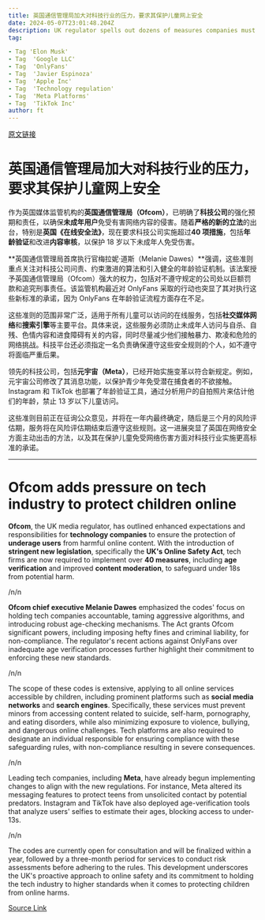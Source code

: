 ```yaml
---
title: 英国通信管理局加大对科技行业的压力，要求其保护儿童网上安全
date: 2024-05-07T23:01:48.204Z
description: UK regulator spells out dozens of measures companies must comply with as part of stringent new legislation
tag: 

- Tag 'Elon Musk'
- Tag  'Google LLC'
- Tag  'OnlyFans'
- Tag  'Javier Espinoza'
- Tag  'Apple Inc'
- Tag  'Technology regulation'
- Tag  'Meta Platforms'
- Tag  'TikTok Inc'
author: ft
---
```


[原文链接](https://ft.com/content/2d9cfc7c-213f-4e4a-a5c8-c77c5d87206e)

# **英国通信管理局加大对科技行业的压力，要求其保护儿童网上安全**

作为英国媒体监管机构的**英国通信管理局（Ofcom）**，已明确了**科技公司**的强化预期和责任，以确保**未成年用户**免受有害网络内容的侵害。随着**严格的新的立法**的出台，特别是**英国《在线安全法》**，现在要求科技公司实施超过**40 项措施**，包括**年龄验证**和改进**内容审核**，以保护 18 岁以下未成年人免受伤害。

**英国通信管理局首席执行官梅拉妮·道斯（Melanie Dawes）**强调，这些准则重点关注对科技公司问责、约束激进的算法和引入健全的年龄验证机制。该法案授予英国通信管理局（Ofcom）强大的权力，包括对不遵守规定的公司处以巨额罚款和追究刑事责任。该监管机构最近对 OnlyFans 采取的行动也突显了其对执行这些新标准的承诺，因为 OnlyFans 在年龄验证流程方面存在不足。

这些准则的范围非常广泛，适用于所有儿童可以访问的在线服务，包括**社交媒体网络**和**搜索引擎**等主要平台。具体来说，这些服务必须防止未成年人访问与自杀、自残、色情内容和进食障碍有关的内容，同时尽量减少他们接触暴力、欺凌和危险的网络挑战。科技平台还必须指定一名负责确保遵守这些安全规则的个人，如不遵守将面临严重后果。

领先的科技公司，包括**元宇宙（Meta）**，已经开始实施变革以符合新规定。例如，元宇宙公司修改了其消息功能，以保护青少年免受潜在捕食者的不欲接触。Instagram 和 TikTok 也部署了年龄验证工具，通过分析用户的自拍照片来估计他们的年龄，禁止 13 岁以下儿童访问。

这些准则目前正在征询公众意见，并将在一年内最终确定，随后是三个月的风险评估期，服务将在风险评估期结束后遵守这些规则。这一进展突显了英国在网络安全方面主动出击的方法，以及其在保护儿童免受网络伤害方面对科技行业实施更高标准的承诺。

---

# Ofcom adds pressure on tech industry to protect children online

**Ofcom**, the UK media regulator, has outlined enhanced expectations and responsibilities for **technology companies** to ensure the protection of **underage users** from harmful online content. With the introduction of **stringent new legislation**, specifically the **UK's Online Safety Act**, tech firms are now required to implement over **40 measures**, including **age verification** and improved **content moderation**, to safeguard under 18s from potential harm. 

/n/n

**Ofcom chief executive Melanie Dawes** emphasized the codes' focus on holding tech companies accountable, taming aggressive algorithms, and introducing robust age-checking mechanisms. The Act grants Ofcom significant powers, including imposing hefty fines and criminal liability, for non-compliance. The regulator's recent actions against OnlyFans over inadequate age verification processes further highlight their commitment to enforcing these new standards. 

/n/n

The scope of these codes is extensive, applying to all online services accessible by children, including prominent platforms such as **social media networks** and **search engines**. Specifically, these services must prevent minors from accessing content related to suicide, self-harm, pornography, and eating disorders, while also minimizing exposure to violence, bullying, and dangerous online challenges. Tech platforms are also required to designate an individual responsible for ensuring compliance with these safeguarding rules, with non-compliance resulting in severe consequences. 

/n/n

Leading tech companies, including **Meta**, have already begun implementing changes to align with the new regulations. For instance, Meta altered its messaging features to protect teens from unsolicited contact by potential predators. Instagram and TikTok have also deployed age-verification tools that analyze users' selfies to estimate their ages, blocking access to under-13s. 

/n/n

The codes are currently open for consultation and will be finalized within a year, followed by a three-month period for services to conduct risk assessments before adhering to the rules. This development underscores the UK's proactive approach to online safety and its commitment to holding the tech industry to higher standards when it comes to protecting children from online harms.

[Source Link](https://ft.com/content/2d9cfc7c-213f-4e4a-a5c8-c77c5d87206e)

